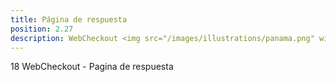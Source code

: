 ```yaml
---
title: Página de respuesta
position: 2.27
description: WebCheckout <img src="/images/illustrations/panama.png" width="50">
---
```


18 WebCheckout - Pagina de respuesta
